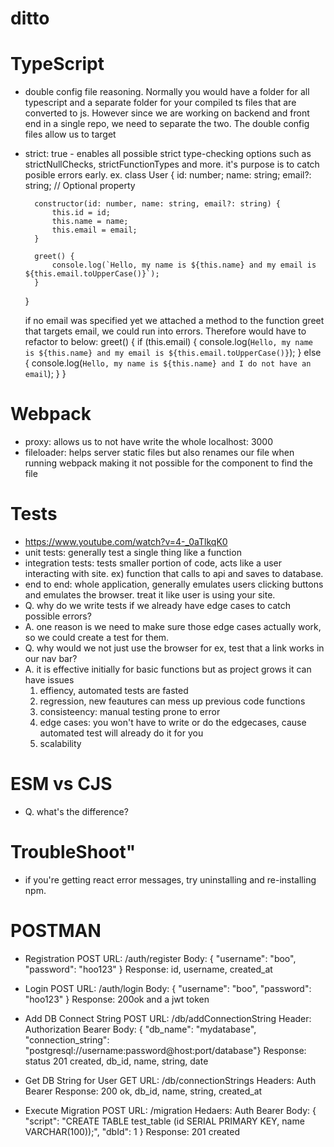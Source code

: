 # ditto

# TypeScript

- double config file reasoning. Normally you would have a folder for all typescript and a separate folder for your compiled ts files that are converted to js. However since we are working on backend and front end
  in a single repo, we need to separate the two. The double config files allow us to target
- strict: true - enables all possible strict type-checking options such as strictNullChecks, strictFunctionTypes and more. it's purpose is to catch posible errors early.
  ex.
  class User {
  id: number;
  name: string;
  email?: string; // Optional property

        constructor(id: number, name: string, email?: string) {
            this.id = id;
            this.name = name;
            this.email = email;
        }

        greet() {
            console.log(`Hello, my name is ${this.name} and my email is ${this.email.toUpperCase()}`);
        }

  }

  if no email was specified yet we attached a method to the function greet that targets email, we could run into errors. Therefore would have to refactor to below:
  greet() {
  if (this.email) {
  console.log(`Hello, my name is ${this.name} and my email is ${this.email.toUpperCase()}`);
  } else {
  console.log(`Hello, my name is ${this.name} and I do not have an email`);
  }
  }

# Webpack

- proxy: allows us to not have write the whole localhost: 3000
- fileloader: helps server static files but also renames our file when running webpack making it not possible for the component to find the file

# Tests

- https://www.youtube.com/watch?v=4-_0aTlkqK0
- unit tests: generally test a single thing like a function
- integration tests: tests smaller portion of code, acts like a user interacting with site. ex) function that calls to api and saves to database.
- end to end: whole application, generally emulates users clicking buttons and emulates the browser. treat it like user is using your site.
- Q. why do we write tests if we already have edge cases to catch possible errors?
- A. one reason is we need to make sure those edge cases actually work, so we could create a test for them.
- Q. why would we not just use the browser for ex, test that a link works in our nav bar?
- A. it is effective initially for basic functions but as project grows it can have issues
  1. effiency, automated tests are fasted
  2. regression, new feautures can mess up previous code functions
  3. consisteency: manual testing prone to error
  4. edge cases: you won't have to write or do the edgecases, cause automated test will already do it for you
  5. scalability

# ESM vs CJS

- Q. what's the difference?

# TroubleShoot"

- if you're getting react error messages, try uninstalling and re-installing npm.


# POSTMAN

- Registration 
  POST
  URL: /auth/register
  Body: { "username": "boo", "password": "hoo123" }
  Response: id, username, created_at

- Login
  POST
  URL: /auth/login
  Body: { "username": "boo", "password": "hoo123" }
  Response: 200ok and a jwt token

- Add DB Connect String
  POST
  URL: /db/addConnectionString
  Header: Authorization Bearer <login jwt token>
  Body: { "db_name": "mydatabase", "connection_string": "postgresql://username:password@host:port/database"}
  Response: status 201 created, db_id, name, string, date

- Get DB String for User
  GET
  URL: /db/connectionStrings
  Headers: Auth Bearer <jwt token>
  Response: 200 ok, db_id, name, string, created_at

- Execute Migration
  POST
  URL: /migration
  Hedaers: Auth Bearer <jwt>
  Body: {
  "script": "CREATE TABLE test_table (id SERIAL PRIMARY KEY, name VARCHAR(100));",
  "dbId": 1
  }
  Response: 201 created 
